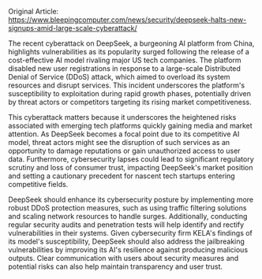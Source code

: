 Original Article: https://www.bleepingcomputer.com/news/security/deepseek-halts-new-signups-amid-large-scale-cyberattack/

The recent cyberattack on DeepSeek, a burgeoning AI platform from China, highlights vulnerabilities as its popularity surged following the release of a cost-effective AI model rivaling major US tech companies. The platform disabled new user registrations in response to a large-scale Distributed Denial of Service (DDoS) attack, which aimed to overload its system resources and disrupt services. This incident underscores the platform's susceptibility to exploitation during rapid growth phases, potentially driven by threat actors or competitors targeting its rising market competitiveness.

This cyberattack matters because it underscores the heightened risks associated with emerging tech platforms quickly gaining media and market attention. As DeepSeek becomes a focal point due to its competitive AI model, threat actors might see the disruption of such services as an opportunity to damage reputations or gain unauthorized access to user data. Furthermore, cybersecurity lapses could lead to significant regulatory scrutiny and loss of consumer trust, impacting DeepSeek's market position and setting a cautionary precedent for nascent tech startups entering competitive fields.

DeepSeek should enhance its cybersecurity posture by implementing more robust DDoS protection measures, such as using traffic filtering solutions and scaling network resources to handle surges. Additionally, conducting regular security audits and penetration tests will help identify and rectify vulnerabilities in their systems. Given cybersecurity firm KELA's findings of its model's susceptibility, DeepSeek should also address the jailbreaking vulnerabilities by improving its AI's resilience against producing malicious outputs. Clear communication with users about security measures and potential risks can also help maintain transparency and user trust.